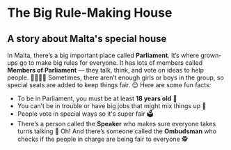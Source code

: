 # The Big Rule-Making House

## A story about Malta's special house

In Malta, there’s a big important place called **Parliament**. It’s where grown-ups go to make big rules for everyone. It has lots of members called **Members of Parliament** — they talk, think, and vote on ideas to help people. 🧑‍⚖️👩‍🏫
Sometimes, there aren’t enough girls or boys in the group, so special seats are added to keep things fair. 😊
Here are some fun facts:

- To be in Parliament, you must be at least **18 years old** 🎂
- You can’t be in trouble or have big jobs that might mix things up 🤔
- People vote in special ways so it's super fair 🗳️
- There’s a person called the **Speaker** who makes sure everyone takes turns talking 🎤
  Oh! And there’s someone called the **Ombudsman** who checks if the people in charge are being fair to everyone 🕵️
